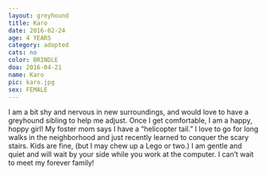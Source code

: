 ```yaml
---
layout: greyhound
title: Karo
date: 2016-02-24
age: 4 YEARS
category: adopted
cats: no
color: BRINDLE
doa: 2016-04-21
name: Karo
pic: karo.jpg
sex: FEMALE
---
```


I am a bit shy and nervous in new surroundings, and would love to have a greyhound sibling to help me adjust.  Once I get comfortable, I am a happy, hoppy girl!  My foster mom says I have a “helicopter tail.”   I love to go for long walks in the neighborhood and just recently learned to conquer the scary stairs.  Kids are fine, (but I may chew up a Lego or two.)  I am gentle and quiet  and will wait by your side while you work at the computer. I can’t wait to meet my forever family!
